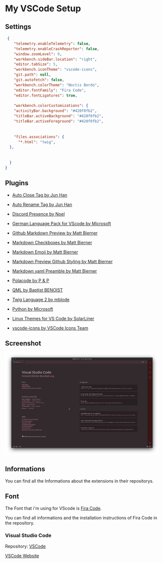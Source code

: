 # My VSCode Setup

## Settings

```json
 {
    "telemetry.enableTelemetry": false,
    "telemetry.enableCrashReporter": false,
    "window.zoomLevel": 0,
    "workbench.sideBar.location": "right",
    "editor.tabSize": 5,
    "workbench.iconTheme": "vscode-icons",
    "git.path": null,
    "git.autofetch": false,
    "workbench.colorTheme": "Noctis Bordo",
    "editor.fontFamily": "Fira Code",
    "editor.fontLigatures": true, 

    "workbench.colorCustomizations": {
    "activityBar.background": "#420f0fb2",
    "titleBar.activeBackground": "#420f0fb2",
    "titleBar.activeForeground": "#420f0fb2",


    "files.associations": {
      "*.html": "twig",
  },
  

  }
}
```

## Plugins
+ [Auto Close Tag by Jun Han](https://marketplace.visualstudio.com/items?itemName=formulahendry.auto-close-tag)

+ [Auto Rename Tag by Jun Han](https://marketplace.visualstudio.com/items?itemName=formulahendry.auto-rename-tag)

+ [Discord Presence by Noel](https://marketplace.visualstudio.com/items?itemName=icrawl.discord-vscode)

+ [German Language Pack for VScode by Microsoft](https://marketplace.visualstudio.com/items?itemName=MS-CEINTL.vscode-language-pack-de)

+ [Github Markdown Preview by Matt Bierner](https://marketplace.visualstudio.com/items?itemName=bierner.github-markdown-preview)

+ [Markdown Checkboxes by Matt Bierner](https://marketplace.visualstudio.com/items?itemName=bierner.markdown-checkbox)

+ [Markdown Emoji by Matt Bierner](https://marketplace.visualstudio.com/items?itemName=bierner.markdown-emoji)

+ [Markdown Preview Github Styling by Matt Bierner](https://marketplace.visualstudio.com/items?itemName=bierner.markdown-preview-github-styles)

+ [Markdown yaml Preamble by Matt Bierner](https://marketplace.visualstudio.com/items?itemName=bierner.markdown-yaml-preamble)

+ [Polacode by P & P](https://marketplace.visualstudio.com/items?itemName=pnp.polacode)

+ [QML by Baptist BENOIST](https://marketplace.visualstudio.com/items?itemName=bbenoist.QML)

+ [Twig Language 2 by mblode](https://marketplace.visualstudio.com/items?itemName=mblode.twig-language-2)

+ [Python by Microsoft](https://marketplace.visualstudio.com/items?itemName=ms-python.python)

+ [Linux Themes for VS Code by SolarLiner](https://marketplace.visualstudio.com/items?itemName=SolarLiner.linux-themes)

+ [vscode-icons by VSCode Icons Team](https://marketplace.visualstudio.com/items?itemName=vscode-icons-team.vscode-icons)


## Screenshot
![Screenshot](https://github.com/crydotsnake/my-vscode-setup/raw/master/img/screenshot.png?raw=true)

## Informations
You can find all the Informations about the extensions in their repositorys.

## Font

The Font that i'm using for VScode is [Fira Code](https://github.com/tonsky/FiraCode).

You can find all informations and the installation instructions of Fira Code in the repository.

### Visual Studio Code
Repository: [VSCode](https://github.com/microsoft/vscode)

[VSCode Website](https://code.visualstudio.com)
